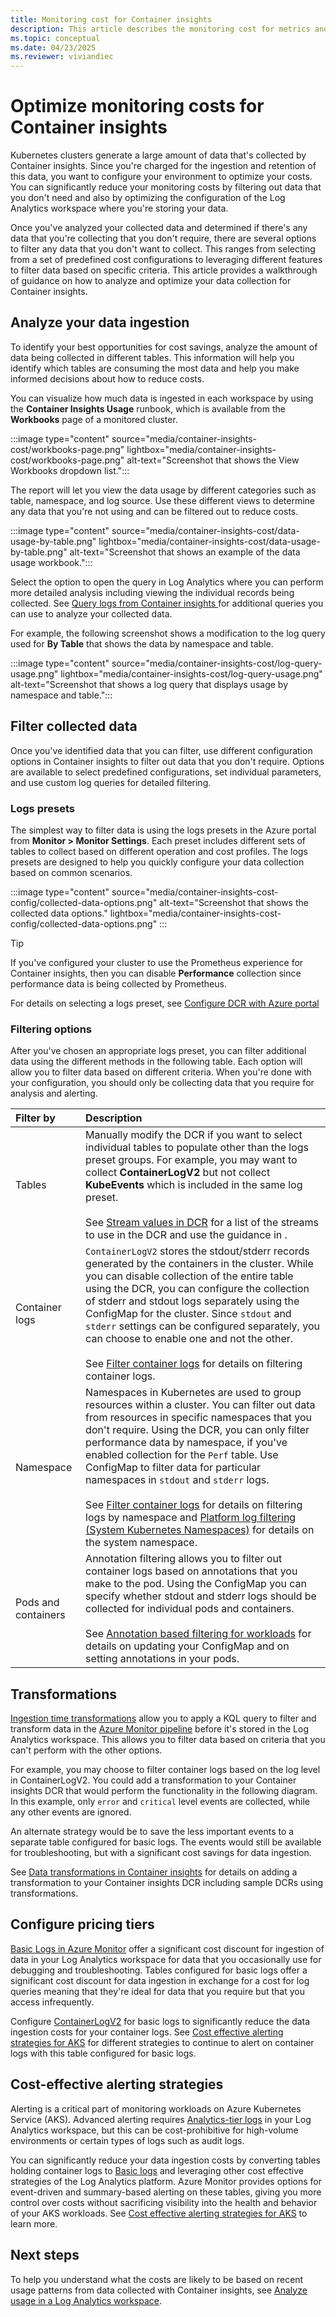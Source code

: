 ```yaml
---
title: Monitoring cost for Container insights
description: This article describes the monitoring cost for metrics and inventory data collected by Container insights to help customers manage their usage and associated costs. 
ms.topic: conceptual
ms.date: 04/23/2025
ms.reviewer: viviandiec
---
```


# Optimize monitoring costs for Container insights

Kubernetes clusters generate a large amount of data that's collected by Container insights. Since you're charged for the ingestion and retention of this data, you want to configure your environment to optimize your costs. You can significantly reduce your monitoring costs by filtering out data that you don't need and also by optimizing the configuration of the Log Analytics workspace where you're storing your data.

Once you've analyzed your collected data and determined if there's any data that you're collecting that you don't require, there are several options to filter any data that you don't want to collect. This ranges from selecting from a set of predefined cost configurations to leveraging different features to filter data based on specific criteria. This article provides a walkthrough of guidance on how to analyze and optimize your data collection for Container insights. 



## Analyze your data ingestion

To identify your best opportunities for cost savings, analyze the amount of data being collected in different tables. This information will help you identify which tables are consuming the most data and help you make informed decisions about how to reduce costs.

You can visualize how much data is ingested in each workspace by using the **Container Insights Usage** runbook, which is available from the **Workbooks** page of a monitored cluster. 

:::image type="content" source="media/container-insights-cost/workbooks-page.png" lightbox="media/container-insights-cost/workbooks-page.png" alt-text="Screenshot that shows the View Workbooks dropdown list.":::

The report will let you view the data usage by different categories such as table, namespace, and log source. Use these different views to determine any data that you're not using and can be filtered out to reduce costs.

:::image type="content" source="media/container-insights-cost/data-usage-by-table.png" lightbox="media/container-insights-cost/data-usage-by-table.png" alt-text="Screenshot that shows an example of the data usage workbook.":::

Select the option to open the query in Log Analytics where you can perform more detailed analysis including viewing the individual records being collected. See [Query logs from Container insights
](./container-insights-log-query.md) for additional queries you can use to analyze your collected data.

For example, the following screenshot shows a modification to the log query used for **By Table** that shows the data by namespace and table.

:::image type="content" source="media/container-insights-cost/log-query-usage.png" lightbox="media/container-insights-cost/log-query-usage.png" alt-text="Screenshot that shows a log query that displays usage by namespace and table.":::

## Filter collected data
Once you've identified data that you can filter, use different configuration options in Container insights to filter out data that you don't require. Options are available to select predefined configurations, set individual parameters, and use custom log queries for detailed filtering.

### Logs presets
The simplest way to filter data is using the logs presets in the Azure portal from **Monitor > Monitor Settings**. Each preset includes different sets of tables to collect based on different operation and cost profiles. The logs presets are designed to help you quickly configure your data collection based on common scenarios.

:::image type="content" source="media/container-insights-cost-config/collected-data-options.png" alt-text="Screenshot that shows the collected data options." lightbox="media/container-insights-cost-config/collected-data-options.png" :::

> [!TIP]
> If you've configured your cluster to use the Prometheus experience for Container insights, then you can disable **Performance** collection since performance data is being collected by Prometheus.

For details on selecting a logs preset, see [Configure DCR with Azure portal](./container-insights-data-collection-configure.md#configure-dcr-with-azure-portal)

### Filtering options
After you've chosen an appropriate logs preset, you can filter additional data using the different methods in the following table. Each option will allow you to filter data based on different criteria. When you're done with your configuration, you should only be collecting data that you require for analysis and alerting.

| Filter by | Description | 
|:---|:--|
| Tables | Manually modify the DCR if you want to select individual tables to populate other than the logs preset groups. For example, you may want to collect **ContainerLogV2** but not collect **KubeEvents** which is included in the same log preset. <br><br>See [Stream values in DCR](./container-insights-data-collection-configure.md#stream-values-in-dcr) for a list of the streams to use in the DCR and use the guidance in . |
| Container logs | `ContainerLogV2` stores the stdout/stderr records generated by the containers in the cluster. While you can disable collection of the entire table using the DCR, you can configure the collection of stderr and stdout logs separately using the ConfigMap for the cluster. Since `stdout` and `stderr` settings can be configured separately, you can choose to enable one and not the other.<br><br>See [Filter container logs](./container-insights-data-collection-filter.md#filter-container-logs) for details on filtering container logs. |
| Namespace | Namespaces in Kubernetes are used to group resources within a cluster. You can filter out data from resources in specific namespaces that you don't require. Using the DCR, you can only filter performance data by namespace, if you've enabled collection for the `Perf` table. Use ConfigMap to filter data for particular namespaces in `stdout` and `stderr` logs.<br><br>See [Filter container logs](./container-insights-data-collection-filter.md#filter-container-logs) for details on filtering logs by namespace and [Platform log filtering (System Kubernetes Namespaces)](./container-insights-data-collection-filter.md#platform-log-filtering-system-kubernetes-namespaces) for details on the system namespace. |
| Pods and containers | Annotation filtering allows you to filter out container logs based on annotations that you make to the pod. Using the ConfigMap you can specify whether stdout and stderr logs should be collected for individual pods and containers.<br><br>See [Annotation based filtering for workloads](./container-insights-data-collection-filter.md#annotation-based-filtering-for-workloads) for details on updating your ConfigMap and on setting annotations in your pods. |


## Transformations 
[Ingestion time transformations](../essentials/data-collection-transformations.md) allow you to apply a KQL query to filter and transform data in the [Azure Monitor pipeline](../essentials/pipeline-overview.md) before it's stored in the Log Analytics workspace. This allows you to filter data based on criteria that you can't perform with the other options. 

For example, you may choose to filter container logs based on the log level in ContainerLogV2. You could add a transformation to your Container insights DCR that would perform the functionality in the following diagram. In this example, only `error` and `critical` level events are collected, while any other events are ignored.

An alternate strategy would be to save the less important events to a separate table configured for basic logs. The events would still be available for troubleshooting, but with a significant cost savings for data ingestion.

See [Data transformations in Container insights](./container-insights-transformations.md) for details on adding a transformation to your Container insights DCR including sample DCRs using transformations.

## Configure pricing tiers

[Basic Logs in Azure Monitor](../logs/logs-table-plans.md) offer a significant cost discount for ingestion of data in your Log Analytics workspace for data that you occasionally use for debugging and troubleshooting. Tables configured for basic logs offer a significant cost discount for data ingestion in exchange for a cost for log queries meaning that they're ideal for data that you require but that you access infrequently. 

Configure [ContainerLogV2](container-insights-logs-schema.md) for basic logs to significantly reduce the data ingestion costs for your container logs. See [Cost effective alerting strategies for AKS](./cost-effective-alerting.md) for different strategies to continue to alert on container logs with this table configured for basic logs.



## Cost-effective alerting strategies

Alerting is a critical part of monitoring workloads on Azure Kubernetes Service (AKS). Advanced alerting requires [Analytics-tier logs](/azure/azure-monitor/logs/data-platform-logs) in your Log Analytics workspace, but this can be cost-prohibitive for high-volume environments or certain types of logs such as audit logs.

You can significantly reduce your data ingestion costs by converting tables holding container logs to [Basic logs](/azure/azure-monitor/logs/data-platform-logs) and leveraging other cost effective strategies of the Log Analytics platform. Azure Monitor provides options for event-driven and summary-based alerting on these tables, giving you more control over costs without sacrificing visibility into the health and behavior of your AKS workloads. See [Cost effective alerting strategies for AKS](https://https://learn.microsoft.com/en-us/azure/azure-monitor/containers/cost-effective-alerting) to learn more.

## Next steps

To help you understand what the costs are likely to be based on recent usage patterns from data collected with Container insights, see [Analyze usage in a Log Analytics workspace](../logs/analyze-usage.md).
